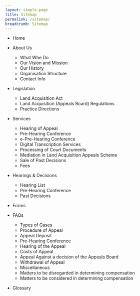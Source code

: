 ```yaml
---
layout: simple-page
title: Sitemap
permalink: /sitemap/
breadcrumb: Sitemap
---
```


* Home

* About Us
  * What Whe Do
  * Our Vision and Mission
  * Our History
  * Organisation Structure
  * Contact Info

* Legislation
  * Land Acquisition Act
  * Land Acquisition (Appeals Board) Regulations
  * Practice Directions
 
* Services
  * Hearing of Appeal
  * Pre-Hearing Conference
  * e-Pre-Hearing Conference
  * Digital Transcription Services
  * Processing of Court Documents
  * Mediation in Land Acquisition Appeals Scheme
  * Sale of Past Decisions
  * Fees
 
* Hearings & Decisions
  * Hearing List
  * Pre-Hearing Conference
  * Past Decisions

* Forms

* FAQs
  * Types of Cases
  * Procedure of Appeal
  * Appeal Deposit
  * Pre-Hearing Conference
  * Hearing of the Appeal
  * Costs of Appeal
  * Appeal Against a decision of the Appeals Board
  * Withdrawal of Appeal
  * Miscellaneous
  * Matters to be disregarded in determining compensation
  * Matters to be considered in determining compensation

* Glossary
